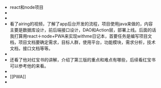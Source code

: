- react和node项目
-
-
- 看了airing的视频，了解了app后台开发的流程，项目使用java来做的，内容主要是数据库设计，前后端接口设计，DAO和Action层，部署上线。后面的话我打算用react＋node+PWA来实现withme日记本，首要任务是编写项目文档，项目文档要确定需求，目标人群，使用平台，功能模块，需求分析，技术文档，接口文档等等。
-
- 还看了他对红宝书的讲解，介绍了第三版的重点和难点有哪些，后续看红宝书可以参考他的来看。
-
- [[PWA]]
-